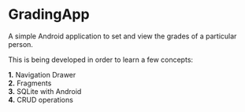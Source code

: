 # GradingApp
A simple Android application to set and view the grades of a particular person. <br>

This is being developed in order to learn a few concepts:<br>

<strong>1.</strong> Navigation Drawer<br>
<strong>2.</strong> Fragments<br>
<strong>3.</strong> SQLite with Android<br>
<strong>4.</strong> CRUD operations
